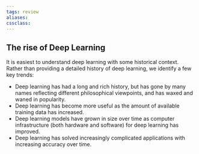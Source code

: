 ```yaml
---
tags: review
aliases:
cssclass:
---
```

 

## The rise of Deep Learning
It is easiest to understand deep learning with some historical context. Rather than providing a detailed history of deep learning, we identify a few key trends: 
- Deep learning has had a long and rich history, but has gone by many names reflecting different philosophical viewpoints, and has waxed and waned in popularity. 
- Deep learning has become more useful as the amount of available training data has increased. 
- Deep learning models have grown in size over time as computer infrastructure (both hardware and software) for deep learning has improved. 
- Deep learning has solved increasingly complicated applications with increasing accuracy over time.